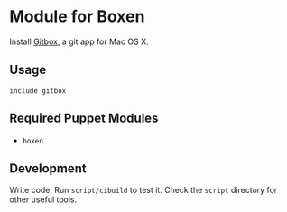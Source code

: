 # Module for Boxen

Install [Gitbox](http://www.gitboxapp.com), a git app for Mac OS X.

## Usage

```puppet
include gitbox
```

## Required Puppet Modules

* `boxen`

## Development

Write code. Run `script/cibuild` to test it. Check the `script`
directory for other useful tools.
